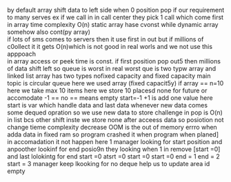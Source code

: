 by default array shift data to left side when 0 position pop 
if our requirement to many serves ex if we call in in call center they pick 1 call which come first 
in array time complexity O(n)
static array hase cvonst while dynamic array somehow also cont(py array)\
if lots of sms comes to servers then it use first in out but if millions of c0ollect it it gets O(n)which is not good in real worls and we not use this apppoach  
in array access or peek time  is const. 
if first position pop out5 then millions of data shift left so queue is worst in real worst 
que is two typw array and linked list
array has two types nofixed capacity and fixed capacity
main topic is circular queue here we used array (fixed capacit5y)
if array == n=10 here we take max 10 items here  we store 10 placesd none for future or accomodate 
-1 == no == means empty  start=-1
+1 is add one value here 
start is var which handle data and last data 
whenever new data comes some dequed opration so we use new data to store
challenge in pop is O(n) in list bcs other shift
inste we store none after acceess data so posiotion not change tieme complexity decrease 
OOM is the out of memory errro when adda data in fixed ram so program crashed  it when program when planed]
in accomadation it not happen
here 1 manager looking for start position and anpoother lookinf for end posio9n 
they looking when 1 in remove [start =0] and last lolokintg for end 
start =0 atsrt =0 start =0 start =0 
end = 1  end = 2 start = 3 
manager keep lkooking for no deque help us to update area id empty